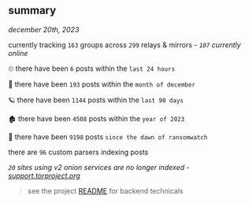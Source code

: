 
## summary
_december 20th, 2023_

currently tracking `163` groups across `299` relays & mirrors - _`107` currently online_

⏲ there have been `6` posts within the `last 24 hours`

🦈 there have been `193` posts within the `month of december`

🪐 there have been `1144` posts within the `last 90 days`

🏚 there have been `4508` posts within the `year of 2023`

🦕 there have been `9198` posts `since the dawn of ransomwatch`

there are `96` custom parsers indexing posts

_`20` sites using v2 onion services are no longer indexed - [support.torproject.org](https://support.torproject.org/onionservices/v2-deprecation/)_

> see the project [README](https://github.com/joshhighet/ransomwatch#ransomwatch--) for backend technicals
